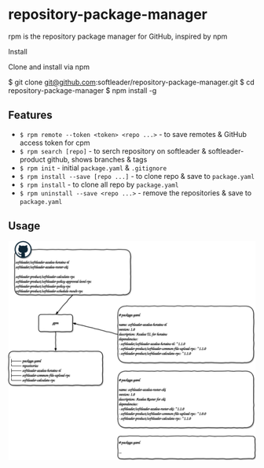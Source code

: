 # repository-package-manager

rpm is the repository package manager for GitHub, inspired by npm

Install

Clone and install via npm

$ git clone git@github.com:softleader/repository-package-manager.git
$ cd repository-package-manager
$ npm install -g

## Features

- `$ rpm remote --token <token> <repo ...>` - to save remotes & GitHub access token for cpm
- `$ rpm search [repo]` - to serch repository on softleader & softleader-product github, shows branches & tags
- `$ rpm init` - initial `package.yaml` & `.gitignore`
- `$ rpm install --save [repo ...]` - to clone repo & save to `package.yaml`
- `$ rpm install` - to clone all repo by `package.yaml`
- `$ rpm uninstall --save <repo ...>` - remove the repositories & save to `package.yaml`

## Usage


![](./doc/overview.svg)
